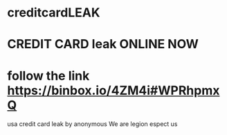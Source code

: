 creditcardLEAK
==============

CREDIT CARD leak ONLINE NOW 
===============================================
follow the link https://binbox.io/4ZM4i#WPRhpmxQ 
==================================================


usa credit card leak by anonymous 
We are legion
espect us 
